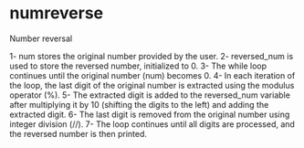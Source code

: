 # numreverse
Number reversal

1- num stores the original number provided by the user.
2- reversed_num is used to store the reversed number, initialized to 0.
3- The while loop continues until the original number (num) becomes 0.
4- In each iteration of the loop, the last digit of the original number is extracted using the modulus operator (%).
5- The extracted digit is added to the reversed_num variable after multiplying it by 10 (shifting the digits to the left) and adding the extracted digit.
6- The last digit is removed from the original number using integer division (//).
7- The loop continues until all digits are processed, and the reversed number is then printed.
